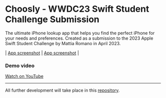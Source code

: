 # Choosly - WWDC23 Swift Student Challenge Submission

The ultimate iPhone lookup app that helps you find the perfect iPhone for your needs and preferences. Created as a submission to the 2023 Apple Swift Student Challenge by Mattia Romano in April 2023.


| [App screenshot](Resources/Screenshot-Light1.png) | [App screenshot](Resources/Screenshot-Light2.png) |


### Demo video 
[Watch on YouTube](https://google.it)

---
All further development will take place in this [repository](https://github.com/matttiaromano/Choosly-WWDC23).
